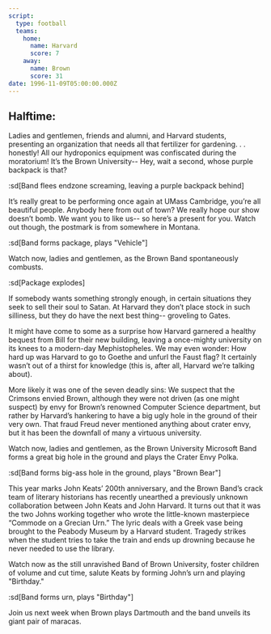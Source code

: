 ```yaml
---
script:
  type: football
  teams:
    home:
      name: Harvard
      score: 7
    away:
      name: Brown
      score: 31
date: 1996-11-09T05:00:00.000Z
---
```


## Halftime:

Ladies and gentlemen, friends and alumni, and Harvard students, presenting an organization that needs all that fertilizer for gardening. . . honestly! All our hydroponics equipment was confiscated during the moratorium! It’s the Brown University-- Hey, wait a second, whose purple backpack is that?

:sd[Band flees endzone screaming, leaving a purple backpack behind]

It’s really great to be performing once again at UMass Cambridge, you’re all beautiful people. Anybody here from out of town? We really hope our show doesn’t bomb. We want you to like us-- so here’s a present for you. Watch out though, the postmark is from somewhere in Montana.

:sd[Band forms package, plays "Vehicle"]

Watch now, ladies and gentlemen, as the Brown Band spontaneously combusts.

:sd[Package explodes]

If somebody wants something strongly enough, in certain situations they seek to sell their soul to Satan. At Harvard they don’t place stock in such silliness, but they do have the next best thing-- groveling to Gates.

It might have come to some as a surprise how Harvard garnered a healthy bequest from Bill for their new building, leaving a once-mighty university on its knees to a modern-day Mephistopheles. We may even wonder: How hard up was Harvard to go to Goethe and unfurl the Faust flag? It certainly wasn’t out of a thirst for knowledge (this is, after all, Harvard we’re talking about).

More likely it was one of the seven deadly sins: We suspect that the Crimsons envied Brown, although they were not driven (as one might suspect) by envy for Brown’s renowned Computer Science department, but rather by Harvard’s hankering to have a big ugly hole in the ground of their very own. That fraud Freud never mentioned anything about crater envy, but it has been the downfall of many a virtuous university.

Watch now, ladies and gentlemen, as the Brown University Microsoft Band forms a great big hole in the ground and plays the Crater Envy Polka.

:sd[Band forms big-ass hole in the ground, plays "Brown Bear"]

This year marks John Keats’ 200th anniversary, and the Brown Band’s crack team of literary historians has recently unearthed a previously unknown collaboration between John Keats and John Harvard. It turns out that it was the two Johns working together who wrote the little-known masterpiece “Commode on a Grecian Urn.” The lyric deals with a Greek vase being brought to the Peabody Museum by a Harvard student. Tragedy strikes when the student tries to take the train and ends up drowning because he never needed to use the library.

Watch now as the still unravished Band of Brown University, foster children of volume and cut time, salute Keats by forming John’s urn and playing "Birthday."

:sd[Band forms urn, plays "Birthday"]

Join us next week when Brown plays Dartmouth and the band unveils its giant pair of maracas.
